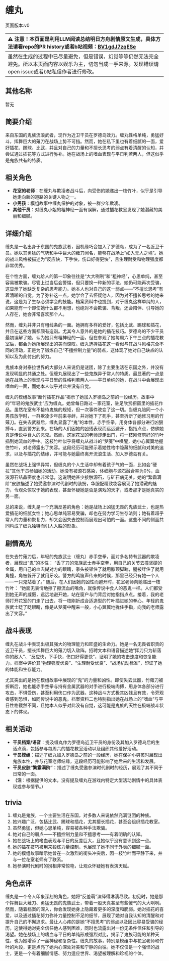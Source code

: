 # 缠丸
页面版本:v0
 

| :warning: 注意！本页面是利用LLM阅读总结明日方舟剧情原文生成，具体方法请看repo的PR history或者b站视频：[BV1gdJ7zqESe](https://www.bilibili.com/video/BV1gdJ7zqESe/)         |
|:----------------------------|
| 虽然在生成的过程中已尽量避免，但是错误，幻觉等等仍然无法完全避免。所以本页面内容以娱乐为主，切勿当成一手来源。发现错误请open issue或者b站私信作者进行修改。|



## 其他名称
暂无
## 简要介绍
来自东国的鬼族流浪武者，现作为近卫干员在罗德岛效力。缠丸性格单纯，勇猛好斗，挥舞巨大的薙刀在战场上势不可挡。然而，她在私下里也有着细腻的一面，爱好插花、踢球、比武，并且对自己的力量和不擅长思考的弱点有着清醒的认知，并尝试通过插花等方式进行弥补。她在战场上的嗜血表现与平日判若两人，但这似乎是鬼族共有的特质。
## 相关角色
-   **花室的老师**：在缠丸与欺凌者战斗后，向受伤的她递出一枝竹叶，似乎是引导她走向新的道路的关键人物之一。
-   **小男孩**：模组故事中缠丸保护的对象，被一群少年欺凌。
-   **其他干员**：对缠丸小姐的粗神经一面有误解，通过插花教室发现了她潜藏的美丽和细腻。
## 详细介绍
缠丸是一名出身于东国的鬼族武者，因机缘巧合加入了罗德岛，成为了一名近卫干员。她以其勇猛的气势和手中巨大的薙刀闻名，能够在战场上“如入无人之境”。她的战斗风格被描述为“反应快，下手快，伤口好得更快”，且生理耐受和物理强度都非常优秀。

在个性方面，缠丸给人的第一印象往往是“大大咧咧”和“粗神经”，心思单纯，甚至容易被欺骗。尽管上过当后会警惕，但只要换一种新的手法，她仍可能再次受骗，这显示了她缺乏复杂的思考能力。她本人也对自己的这一弱点——“不擅长思考”有着清晰的自觉。为了弥补这一点，她学会了去怀疑他人，因为对不擅长思考的她来说，这是为了生存必须学会的技能。档案资料中也提到，对于缠丸这样单纯的人，如果能有一个即使她什么都不用想，也绝对不会欺骗、背叛，还会陪伴、引导她的人存在，她会非常喜欢那个人。

然而，缠丸并非只有粗线条的一面。她拥有多样的爱好，包括比武、踢球和插花，并且在这些方面都颇有造诣。尤其令人意外的是她的插花技巧。罗德岛的不少干员最初误解了她，认为她只有粗神经的一面，但在参观了她每周六下午三点的插花教室后，都会为她所展现出的美而惊叹。缠丸选择插花这一看似与其战斗风格完全不同的活动，正是为了锻炼自己“不擅控制力量”的弱点，这体现了她对自己缺点的认知以及为此付出的努力。

鬼族本身对泰拉世界的大部分人来说仍是谜团，除了主要生活在东国之外，并没有发现明显的共通之处。但缠丸展现出了一些鬼族异于常人的特质。最显著的一点是她在战场上的表现与平日里的性格判若两人——平日单纯的她，在战斗中会展现出嗜血的一面，而她本人似乎对此并没有自觉。

缠丸的模组故事“断竹插花作品”揭示了她加入罗德岛之前的一段经历。故事中的“年轻的鬼族武士”应为缠丸。她曾每日路过一家花室，驻足欣赏橱窗里的插花作品。虽然花室有不接待鬼族的规矩，但一次事件改变了这一切。当缠丸陪同一个小男孩放学时，一群欺凌少年前来寻衅，并对她下了死手，甚至折断了她修习用的竹薙刀。在失去武器后，缠丸显露了“鬼”的本性，赤手空拳，用身体各部分进行凶狠搏斗，直到警方到来。在场的人们因她的凶残表现而远远避开，指指点点，仿佛她真是传说中食人的恶鬼。然而，这家花室的老师却走出门，将一枝刚修剪好的竹叶插到她流血的手中。这枝竹叶似乎将缠丸从战斗的“梦魇”中唤醒，她小心翼翼地握住竹叶，对老师露出了笑容。这段经历可能预示着她性格中隐藏的细腻和对美的追求，以及与插花的结缘，并可能与她最终离开流浪生活、加入罗德岛有关。

虽然在战场上强悍异常，但缠丸的个人生活中却有着孩子气的一面，比如会“硬拉”其他干员参加她的活动。她没有被源石感染，体细胞与源石融合率为0%，血液源石结晶密度也非常低，这说明她甚少接触源石，与矿石病无关。她的“繁霜满阶”皮肤描述了她受邀参演时代剧时的装扮，华服配精致妆容展现了她潜藏的魅力，令观众惊叹于她的表现，甚至怀疑她是否是演戏的天才，或者那才是她真实的另一面。

总的来说，缠丸是一个充满反差的角色：她是战场上凶猛无畏的鬼族武士，也是热爱插花的细腻女性；她心思单纯容易受骗，却也在努力学习生存法则；她有着超乎常人的力量和恢复力，却又会因失去控制而展现出可怕的一面。这些不同的侧面共同构成了缠丸独特而引人入胜的形象。
## 剧情高光
在失去竹薙刀后，年轻的鬼族武士（缠丸）赤手空拳，面对多名持有武器的欺凌者，展现出“鬼”的本性：
“丢了刀的鬼族武士赤手空拳，用自己的关节去撞坚硬的金属，用自己的血去糊对方的眼睛，拳头被架住了就用膝顶脚踹，腿被绊住了就用角撞，角被躲开了就用牙咬。警方的鸣笛声传来的时候，那里已经只有她一个人——一只鬼站着了。”
随后，在人们因她的凶性而避开时，花室老师向她递出一枝竹叶：
“她面无表情地擦了擦流血的嘴角，就像传说中食人的恶鬼一样。人们都受到她无声的威慑，远远地避开她，站在窗户与门背后对她指指点点。接着，我的老师打开花室的门走了出去，将一枝刚折成合适造型的竹叶插进她的拳心。年轻的鬼族武士眨了眨眼睛，像是从梦魇中醒来一般，小心翼翼地拢住手指，向我的老师露出了笑容。”
## 战斗表现
缠丸在战斗中表现出极其强大的物理能力和旺盛的生命力。她是一名无畏者职责的近卫干员，擅长挥舞巨大的薙刀切入敌阵。招聘文本和语音描述她“挥刀只为斩落你的敌人”、“反应快，下手快，伤口好得更快”，证明了她的攻击速度和恢复能力。档案中评价其“物理强度优良”、“生理耐受优良”、“战场机动标准”，印证了她的体能和生存能力。

尤其突出的是她在模组故事中展现的“鬼”的力量和凶性。即使失去武器，竹薙刀被折断后，她也能赤手空拳与持有金属武器的对手进行极端肉搏，用身体各部分进行攻击，不惧受伤，甚至利用伤口作为武器。这种战斗方式极其凶残且有效，令旁观者感到恐惧，如同传说中的恶鬼。档案资料二也特别指出她在战场上的“嗜血”与平日性格截然不同，且她本人似乎对此没有自觉，这可能是鬼族的天性在极端战斗状态下的体现。
## 相关活动
-   **干员档案/语音**：提及缠丸作为罗德岛近卫干员的身份及其加入罗德岛后的生活点滴，包括参与每周六的插花教室活动以及组织其他爱好活动。
-   **干员模组**：描述了缠丸加入罗德岛之前的一段经历，她在保护小男孩时展现出鬼族本性，并与花室老师结缘，这段经历可能影响了她后来的生活和发展。
-   **干员皮肤“繁霜满阶”**：描述了缠丸受邀参演时代剧时的经历，展现了其不同于日常的一面。
-   **（注**：根据提供的文本，没有提及缠丸在游戏内特定大型活动剧情中的具体表现或参与情节。）
## trivia
1.  缠丸是鬼族，一个主要生活在东国，对多数人来说依然充满谜团的种族。
2.  她兴趣广泛，包括比武、踢球和插花，尤其擅长插花，甚至会组织插花教室。
3.  虽然勇猛，但她心思单纯，容易被各种手法欺骗。
4.  她对自己的弱点——不擅控制力量和不擅思考——有着明确的认知。
5.  她在战场上的嗜血表现与平日的反差巨大，且她似乎没有意识到这一点。
6.  她的插花技巧被用来锻炼力量控制，也展现了她不同于外表的细腻一面。
7.  她的模组故事暗示她曾在一次激烈的街头冲突后，因一枝竹叶而平静下来，并与一位花室老师有了联系。
8.  她参演时代剧时的扮相非常惊艳，让观众怀疑她有表演天赋。
## 角色点评
缠丸是一个令人印象深刻的角色，她将“反差萌”演绎得淋漓尽致。初见时，她是那个挥舞巨大薙刀、勇猛无畏的鬼族武士，带着一股天真甚至有些傻气的大大咧咧。然而，随着档案的深入，你会发现她身上隐藏着更多的深度和脆弱。她对插花的喜爱，以及通过插花努力弥补力量控制不足的细节，展现了她对自我认知的清醒和对提升自己的不懈追求。最让人心疼的是她“不擅思考”的弱点以及因此容易受骗的经历，这使得她对完全信任他人感到困难，同时也流露出对一份无条件信任和引导的渴望。她在战场上的嗜血与平日的单纯形成强烈对比，揭示了鬼族可能的某种天性，也为她增添了一丝神秘和复杂性。缠丸的故事，特别是模组中与花室老师和竹叶的片段，更是点亮了她内心深处对美和宁静的向往。她不仅仅是一个强悍的战士，更是一个有着细腻情感、努力适应世界、渴望被理解和珍视的个体。